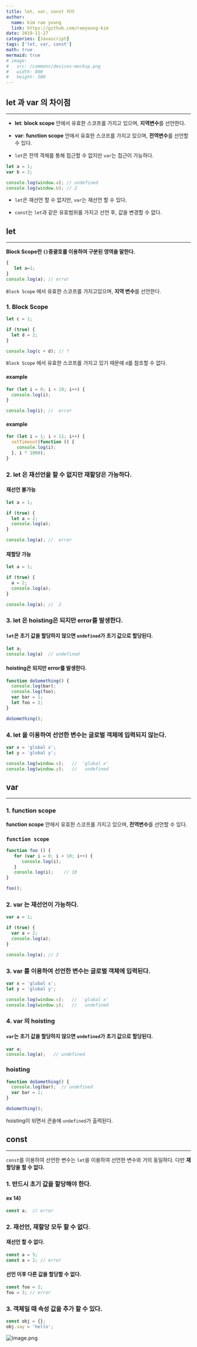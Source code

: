 ```yaml
---
title: let, var, const 차이
author:
  name: kim rae young
  link: https://github.com/raeyoung-kim
date: 2019-11-27
categories: [Javascript]
tags: ['let, var, const']
math: true
mermaid: true
# image:
#   src: /commons/devices-mockup.png
#   width: 800
#   height: 500
---
```


## let 과 var 의 차이점
---
* **let**: **block scope** 안에서 유효한 스코프를 가지고 있으며, **지역변수**를 선언한다.
* **var**: **function scope** 안에서 유효한 스코프를 가지고 있으며, **전역변수**를 선언할 수 있다.

* `let`은 전역 객체를 통해 접근할 수 없지만 `var`는 접근이 가능하다.

```javascript
let a = 1;
var b = 2;

console.log(window.a); // undefined
console.log(window.b); // 2
```

*  `let`은 재선언 할 수 없지만, `var`는 재선언 할 수 있다.

* `const`는 `let`과 같은 유효범위를 가지고 선언 후, 값을 변경할 수 없다.

## let
---
**Block Scope란 `{}`중괄호를 이용하여 구분된 영역을 말한다.**
```javascript
{ 
   let a=1; 
}
console.log(a); // error
```
`Block Scope` 에서 유효한 스코프를 가지고있으며, **지역 변수**를 선언한다.

### 1. Block Scope

```javascript
let c = 1;

if (true) {
  let d = 2;
}

console.log(c + d); // ?
```
`Block Scope` 에서 유효한 스코프를 가지고 있기 때문에 `d`를 참조할 수 없다.

#### example
```javascript
for (let i = 0; i < 10; i++) {
  console.log(i);
}

console.log(i); //  error
```
#### example
```javascript
for (let i = 1; i < 11; i++) {
  setTimeout(function () {
    console.log(i);
  }, i * 1000);
}
```

### 2. let 은 재선언을 할 수 없지만 재할당은 가능하다.
#### 재선언 불가능
```javascript
let a = 1;

if (true) {
  let a = 2;
  console.log(a);
}

console.log(a); //  error

```

#### 재할당 가능
```javascript
let a = 1;

if (true) {
  a = 2;
  console.log(a);
}

console.log(a); //  2

```
### 3. let 은 hoisting은 되지만 error를 발생한다.
#### `let`은 초기 값을 할당하지 않으면 `undefined`가 초기 값으로 할당된다.
```javascript
let a;
console.log(a)  // undefined
```

#### hoisting은 되지만 error를 발생한다.
```javascript
function doSomething() {
  console.log(bar);
  console.log(foo);
  var bar = 1;
  let foo = 2;
}

doSomething();

```

### 4. let 을 이용하여 선언한 변수는 글로벌 객체에 입력되지 않는다.

```javascript
var x = 'global x';
let y = 'global y';

console.log(window.x);   //  'global x'
console.log(window.y);   //   undefined
```

## var
---
### 1. function scope
**function scope** 안에서 유효한 스코프를 가지고 있으며, **전역변수**를 선언할 수 있다.
### `function scope`
```javascript
function foo () {
   for (var i = 0; i < 10; i++) {
      console.log(i);
   }   
   console.log(i);    // 10
}

foo();
```

### 2. var 는 재선언이 가능하다.
```javascript
var a = 1;

if (true) {
  var a = 2;
  console.log(a);  
}

console.log(a); // 2
```

### 3. var 를 이용하여 선언한 변수는 글로벌 객체에 입력된다.

```javascript
var x = 'global x';
let y = 'global y';

console.log(window.x);   //  'global x'
console.log(window.y);   //   undefined

```

### 4. var 의 hoisting
#### `var`는 초기 값을 할당하지 않으면 `undefined`가 초기 값으로 할당된다.
```javascript
var a;
console.log(a);   // undefined
```
### hoisting
```javascript
function doSomething() {
  console.log(bar);  // undefined
  var bar = 1;
}

doSomething();  
```
hoisting이 되면서 콘솔에 `undefined`가 출력된다.

## const
---
`const`를 이용하여 선언한 변수는 `let`을 이용하여 선언한 변수와 거의 동일하다. 다만 **재할당을 할 수 없다.** 

### 1. 반드시 초기 값을 할당해야 한다.
#### ex 14)
```javascript
const a;  // error
```

### 2. 재선언, 재할당 모두 할 수 없다.
#### 재선언 할 수 없다.
```javascript
const a = 5;
const a = 2; // error
```

#### 선언 이후 다른 값을 할당할 수 없다.
```javascript
const foo = 2;
foo = 3; // error
```
### 3. 객체일 때 속성 값을 추가 할 수 있다.
```javascript
const obj = {};
obj.say = 'hello'; 
```

![image.png](https://images.velog.io/post-images/760kry/a97fa0a0-38f8-11ea-b7bc-e52c887b1706/image.png)
